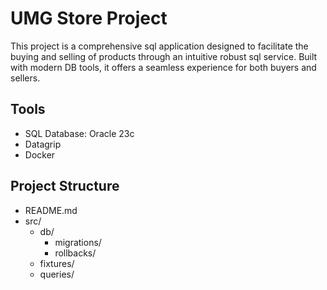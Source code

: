 # UMG Store Project

This project is a comprehensive sql application designed to facilitate the buying and selling of products through an
intuitive robust sql service. Built with modern DB tools, it offers a seamless experience for both buyers and
sellers.

## Tools

- SQL Database: Oracle 23c
- Datagrip
- Docker

## Project Structure

- README.md
- src/
    - db/
        - migrations/
        - rollbacks/
    - fixtures/
    - queries/
